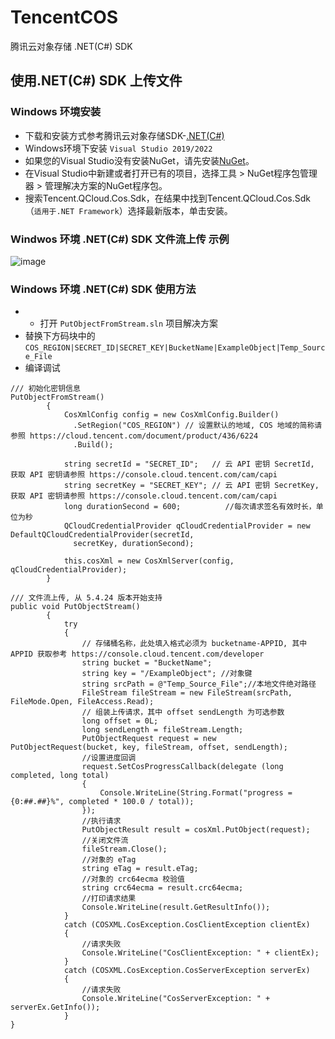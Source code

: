 # TencentCOS
腾讯云对象存储 .NET(C#) SDK

## 使用.NET(C#) SDK 上传文件

### Windows 环境安装

* 下载和安装方式参考腾讯云对象存储SDK-[.NET(C#)](https://cloud.tencent.com/document/product/436/32819)
* Windows环境下安装 `Visual Studio 2019/2022`
* 如果您的Visual Studio没有安装NuGet，请先安装[NuGet](http://docs.nuget.org/docs/start-here/installing-nuget?spm=a2c4g.11186623.0.0.556e1cd5Nm58dC)。
* 在Visual Studio中新建或者打开已有的项目，选择工具 > NuGet程序包管理器 > 管理解决方案的NuGet程序包。
* 搜索Tencent.QCloud.Cos.Sdk，在结果中找到Tencent.QCloud.Cos.Sdk（`适用于.NET Framework`）选择最新版本，单击安装。

### Windwos 环境 .NET(C#) SDK 文件流上传 示例

![image](https://cos.iclay.cn/Page/GitHub_Page_Bed/C%23-PutObject.png)

### Windows 环境 .NET(C#) SDK 使用方法

* * 打开 `PutObjectFromStream.sln` 项目解决方案
* 替换下方码块中的`COS_REGION|SECRET_ID|SECRET_KEY|BucketName|ExampleObject|Temp_Source_File`
* 编译调试

```
/// 初始化密钥信息
PutObjectFromStream()
        {
            CosXmlConfig config = new CosXmlConfig.Builder()
              .SetRegion("COS_REGION") // 设置默认的地域, COS 地域的简称请参照 https://cloud.tencent.com/document/product/436/6224 
              .Build();

            string secretId = "SECRET_ID";   // 云 API 密钥 SecretId, 获取 API 密钥请参照 https://console.cloud.tencent.com/cam/capi
            string secretKey = "SECRET_KEY"; // 云 API 密钥 SecretKey, 获取 API 密钥请参照 https://console.cloud.tencent.com/cam/capi
            long durationSecond = 600;          //每次请求签名有效时长，单位为秒
            QCloudCredentialProvider qCloudCredentialProvider = new DefaultQCloudCredentialProvider(secretId,
              secretKey, durationSecond);

            this.cosXml = new CosXmlServer(config, qCloudCredentialProvider);
        }

/// 文件流上传, 从 5.4.24 版本开始支持
public void PutObjectStream()
        {
            try
            {
                // 存储桶名称，此处填入格式必须为 bucketname-APPID, 其中 APPID 获取参考 https://console.cloud.tencent.com/developer
                string bucket = "BucketName";
                string key = "/ExampleObject"; //对象键
                string srcPath = @"Temp_Source_File";//本地文件绝对路径
                FileStream fileStream = new FileStream(srcPath, FileMode.Open, FileAccess.Read);
                // 组装上传请求，其中 offset sendLength 为可选参数
                long offset = 0L;
                long sendLength = fileStream.Length;
                PutObjectRequest request = new PutObjectRequest(bucket, key, fileStream, offset, sendLength);
                //设置进度回调
                request.SetCosProgressCallback(delegate (long completed, long total)
                {
                    Console.WriteLine(String.Format("progress = {0:##.##}%", completed * 100.0 / total));
                });
                //执行请求
                PutObjectResult result = cosXml.PutObject(request);
                //关闭文件流
                fileStream.Close();
                //对象的 eTag
                string eTag = result.eTag;
                //对象的 crc64ecma 校验值
                string crc64ecma = result.crc64ecma;
                //打印请求结果
                Console.WriteLine(result.GetResultInfo());
            }
            catch (COSXML.CosException.CosClientException clientEx)
            {
                //请求失败
                Console.WriteLine("CosClientException: " + clientEx);
            }
            catch (COSXML.CosException.CosServerException serverEx)
            {
                //请求失败
                Console.WriteLine("CosServerException: " + serverEx.GetInfo());
            }
}
```